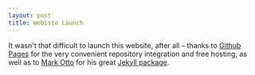 ```yaml
---
layout: post
title: Webiste Launch
---
```

  
It wasn't that difficult to launch this website, after all – thanks to [Github Pages](https://pages.github.com/) for the very convenient repository integration and free hosting, as well as to [Mark Otto](https://twitter.com/mdo) for his great [Jekyll package](https://github.com/poole/hyde).